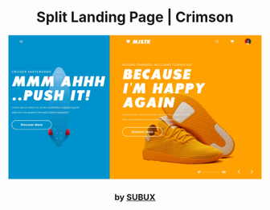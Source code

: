 <div align="center">

# Split Landing Page | Crimson

<img src="admin/base.png">

### by <a href="https://github.com/python019">SUBUX</a>

</div>